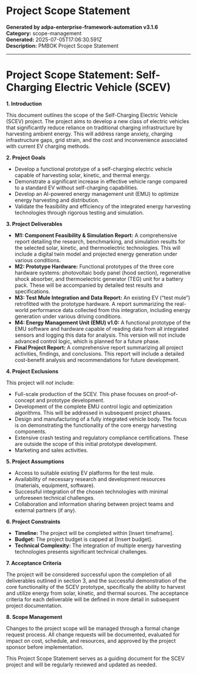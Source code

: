 # Project Scope Statement

**Generated by adpa-enterprise-framework-automation v3.1.6**  
**Category:** scope-management  
**Generated:** 2025-07-05T17:06:30.591Z  
**Description:** PMBOK Project Scope Statement

---

# Project Scope Statement: Self-Charging Electric Vehicle (SCEV)

**1. Introduction**

This document outlines the scope of the Self-Charging Electric Vehicle (SCEV) project.  The project aims to develop a new class of electric vehicles that significantly reduce reliance on traditional charging infrastructure by harvesting ambient energy. This will address range anxiety, charging infrastructure gaps, grid strain, and the cost and inconvenience associated with current EV charging methods.

**2. Project Goals**

* Develop a functional prototype of a self-charging electric vehicle capable of harvesting solar, kinetic, and thermal energy.
* Demonstrate a significant increase in effective vehicle range compared to a standard EV without self-charging capabilities.
* Develop an AI-powered energy management unit (EMU) to optimize energy harvesting and distribution.
* Validate the feasibility and efficiency of the integrated energy harvesting technologies through rigorous testing and simulation.

**3. Project Deliverables**

* **M1: Component Feasibility & Simulation Report:** A comprehensive report detailing the research, benchmarking, and simulation results for the selected solar, kinetic, and thermoelectric technologies.  This will include a digital twin model and projected energy generation under various conditions.
* **M2: Prototype Hardware:** Functional prototypes of the three core hardware systems:  photovoltaic body panel (hood section), regenerative shock absorber, and thermoelectric generator (TEG) unit for a battery pack.  These will be accompanied by detailed test results and specifications.
* **M3: Test Mule Integration and Data Report:** An existing EV (“test mule”) retrofitted with the prototype hardware.  A report summarizing the real-world performance data collected from this integration, including energy generation under various driving conditions.
* **M4: Energy Management Unit (EMU) v1.0:** A functional prototype of the EMU software and hardware capable of reading data from all integrated sensors and logging this data for analysis. This version will not include advanced control logic, which is planned for a future phase.
* **Final Project Report:** A comprehensive report summarizing all project activities, findings, and conclusions. This report will include a detailed cost-benefit analysis and recommendations for future development.

**4. Project Exclusions**

This project will *not* include:

* Full-scale production of the SCEV.  This phase focuses on proof-of-concept and prototype development.
* Development of the complete EMU control logic and optimization algorithms.  This will be addressed in subsequent project phases.
* Design and manufacturing of a fully integrated vehicle body. The focus is on demonstrating the functionality of the core energy harvesting components.
* Extensive crash testing and regulatory compliance certifications.  These are outside the scope of this initial prototype development.
* Marketing and sales activities.


**5. Project Assumptions**

* Access to suitable existing EV platforms for the test mule.
* Availability of necessary research and development resources (materials, equipment, software).
* Successful integration of the chosen technologies with minimal unforeseen technical challenges.
* Collaboration and information sharing between project teams and external partners (if any).


**6. Project Constraints**

* **Timeline:** The project will be completed within [Insert timeframe].
* **Budget:** The project budget is capped at [Insert budget].
* **Technical Complexity:**  The integration of multiple energy harvesting technologies presents significant technical challenges.


**7. Acceptance Criteria**

The project will be considered successful upon the completion of all deliverables outlined in section 3, and the successful demonstration of the core functionality of the SCEV prototype, specifically the ability to harvest and utilize energy from solar, kinetic, and thermal sources.  The acceptance criteria for each deliverable will be defined in more detail in subsequent project documentation.


**8. Scope Management**

Changes to the project scope will be managed through a formal change request process.  All change requests will be documented, evaluated for impact on cost, schedule, and resources, and approved by the project sponsor before implementation.


This Project Scope Statement serves as a guiding document for the SCEV project and will be regularly reviewed and updated as needed.
